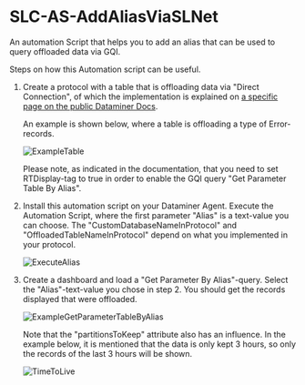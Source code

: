 # SLC-AS-AddAliasViaSLNet
An automation Script that helps you to add an alias that can be used to query offloaded data via GQI. 

Steps on how this Automation script can be useful. 

1. Create a protocol with a table that is offloading data via "Direct Connection", of which the implementation is explained on [a specific page on the public Dataminer Docs]([https://pages.github.com/](https://docs.dataminer.services/develop/devguide/Connector/AdvancedLoggerTablesDefiningDirectConnectionTable.html)).

   An example is shown below, where a table is offloading a type of Error-records.

   ![ExampleTable](https://github.com/SkylineCommunications/SLC-AS-AddAliasViaSLNet/assets/121804974/f19f6df2-6fad-42af-8368-a96732b13730)

   Please note, as indicated in the documentation, that you need to set RTDisplay-tag to true in order to enable the GQI query "Get Parameter Table By Alias". 

2. Install this automation script on your Dataminer Agent. Execute the Automation Script, where the first parameter "Alias" is a text-value you can choose. The "CustomDatabaseNameInProtocol" and "OffloadedTableNameInProtocol" depend on what you implemented in your protocol.

   ![ExecuteAlias](https://github.com/SkylineCommunications/SLC-AS-AddAliasViaSLNet/assets/121804974/ceae1370-b9b1-4d1a-bb2f-a1bbd6312ba0)

3. Create a dashboard and load a "Get Parameter By Alias"-query. Select the "Alias"-text-value you chose in step 2. You should get the records displayed that were offloaded.

   ![ExampleGetParameterTableByAlias](https://github.com/SkylineCommunications/SLC-AS-AddAliasViaSLNet/assets/121804974/9f98ba44-d532-4e0a-aeb3-9746d76f4e5d)

   Note that the "partitionsToKeep" attribute also has an influence. In the example below, it is mentioned that the data is only kept 3 hours, so only the records of the last 3 hours will be shown.

   ![TimeToLive](https://github.com/SkylineCommunications/SLC-AS-AddAliasViaSLNet/assets/121804974/f09fc701-7e77-43fc-b54d-eeacdef19a2a)
